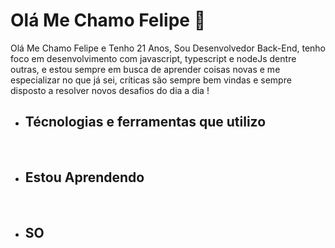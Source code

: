 <h1>Olá Me Chamo Felipe <g-emoji class="g-emoji" alias="wave" fallback-src="https://github.githubassets.com/images/icons/emoji/unicode/1f44b.png">👋</g-emoji></h1> 

<p>Olá Me Chamo Felipe e Tenho 21 Anos, Sou Desenvolvedor Back-End, tenho foco em desenvolvimento com javascript, typescript e nodeJs dentre outras, e estou sempre em busca de aprender coisas novas e me especializar no que já sei, críticas são sempre bem vindas e sempre disposto a resolver novos desafios do dia a dia !<p/>


- <h2>Técnologias e ferramentas que utilizo</h2>
  <img src="https://img.shields.io/badge/JavaScript-323330?style=for-the-badge&logo=javascript&logoColor=F7DF1E" alt="">
  <img src="https://img.shields.io/badge/Node.js-339933?style=for-the-badge&logo=nodedotjs&logoColor=white" alt="">
  <img src="https://img.shields.io/badge/TypeScript-007ACC?style=for-the-badge&logo=typescript&logoColor=white" alt="">
  <img src="https://img.shields.io/badge/Express.js-000000?style=for-the-badge&logo=express&logoColor=white" alt="">
  <img src="https://img.shields.io/badge/Docker-2CA5E0?style=for-the-badge&logo=docker&logoColor=white" alt="">


- <h2>Estou Aprendendo</h2>
  
  <img src="https://img.shields.io/badge/MongoDB-4EA94B?style=for-the-badge&logo=mongodb&logoColor=white" alt="">
  <img src="https://img.shields.io/badge/Elixir-4B275F?style=for-the-badge&logo=elixir&logoColor=white" alt="">

- <h2>SO</h2>

  <img src="https://img.shields.io/badge/Linux-FCC624?style=for-the-badge&logo=linux&logoColor=black" alt="">


